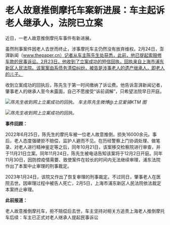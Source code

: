 # 老人故意推倒摩托车案新进展：车主起诉老人继承人，法院已立案

近日，一老人故意推倒摩托车事件有新进展。

虽然刑事案件因老人去世而终止，涉事摩托车主仍然没有放弃维权。2月24日，澎湃新闻（www.thepaper.cn）记者从车主陈先生处获悉，此前，他已提起索赔修车款的民事诉讼。2月23日，他收到了立案成功的短信回执，回执来自上海市浦东新区人民法院。该案案由系债务清偿纠纷，被告是涉事老人的遗产继承人，即老人的儿子。

收到立案成功的回执后，陈先生于第一时间缴纳了诉讼费。他告诉澎湃新闻记者，肇事老人的继承人至今未露面，自己不愿接受“诉前调解”，只希望法院早日开庭。

![](https://inews.gtimg.com/newsapp_bt/0/15686281532/1000)_陈先生收到网上立案成功的回执。
车主陈先生微博@土豆爱骑KTM 图_

![](https://inews.gtimg.com/newsapp_bt/0/15686281536/1000)_陈先生收到网上立案成功的回执。_

**事件回顾：**

2022年6月25日，陈先生的摩托车被一位老人故意推倒，损失16000余元。事后，老人态度强硬拒不赔偿，监护人避而不见。在历经警察上门协调处理、做笔录、对老人进行精神鉴定等之后，同年10月21日，该案移交检察院进行审查，并于11月21日立案。同年11月24日，陈先生被电话告知该案将于12月2日开庭。同年11月30日，因防控疫情需要、致使案件在较长的时间内无法继续审理，浦东法院作出了本案中止审理的刑事裁定。

2023年1月24日，该院又作出了恢复审理的刑事裁定。不过同日，肇事老人在医院去世。因审理过程中被告人死亡，2月5日，上海市浦东新区人民法院依法裁定本案终止审理。

**此前报道：**

老人故意推倒摩托车，拒不赔偿后去世，车主坚持对相关方追责上海老人推倒摩托车后续：车主已正式对老人继承人提起民事诉讼

